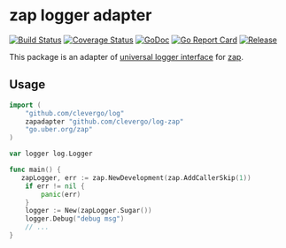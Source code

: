 # zap logger adapter
[![Build Status](https://travis-ci.org/clevergo/log-zap.svg?branch=master)](https://travis-ci.org/clevergo/log-zap)
[![Coverage Status](https://coveralls.io/repos/github/clevergo/log-zap/badge.svg?branch=master)](https://coveralls.io/github/clevergo/log-zap?branch=master) 
[![GoDoc](https://img.shields.io/badge/godoc-reference-blue)](https://pkg.go.dev/github.com/clevergo/log-zap)
[![Go Report Card](https://goreportcard.com/badge/github.com/clevergo/log-zap)](https://goreportcard.com/report/github.com/clevergo/log-zap)
[![Release](https://img.shields.io/github/release/clevergo/log-zap.svg?style=flat-square)](https://github.com/clevergo/log-zap/releases)

This package is an adapter of [universal logger interface](https://github.com/clevergo/log) for [zap](https://github.com/sirupsen/logrus).

## Usage

```go
import (
    "github.com/clevergo/log"
    zapadapter "github.com/clevergo/log-zap"
    "go.uber.org/zap"
)

var logger log.Logger

func main() {
   zapLogger, err := zap.NewDevelopment(zap.AddCallerSkip(1))
	if err != nil {
		panic(err)
	}
	logger := New(zapLogger.Sugar())
	logger.Debug("debug msg")
    // ...
}
```
